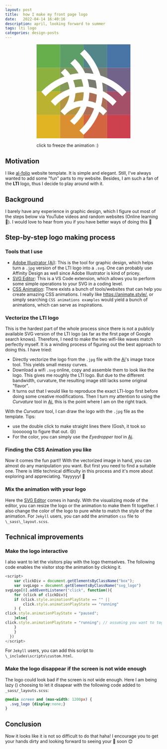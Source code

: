 ```yaml
---
layout: post
title:  how I make my front page logo 
date:   2022-04-14 16:40:16
description: april, looking forward to summer
tags: lti logo
categories: design-posts
---
```

<div class="svg_logo" style="width: 60%; display: block; margin-left: auto;
  margin-right: auto;">
    <svg id="Layer_1" 
        xmlns="http://www.w3.org/2000/svg" 
        viewBox="0 0 200 200"><defs><style>
      .st0{fill:#66AF4C;} .st1{fill:#5D9D68;} .st2{fill:#52868A;} .st3{fill:#4874A6;} .st4{fill:#8CB13F;} .st5{fill:#849857;} .st6{fill:#7A7C73;} .st7{fill:#72638A;} .st8{fill:#BAB230;} .st9{fill:#B39442;} .st10{fill:#AB6F57;} .st11{fill:#A45069;} .st12{fill:#E0B423;} .st13{fill:#DA9031;} .st14{fill:#D36541;} .st15{fill:#CD404E;} .st16{fill:#FFFFFF;}
      .cls-1{opacity:1;}
      .cls-2{fill:#fff;}
      .cls-3{fill:#FFFFFF;}
      </style></defs>
      <rect x="0" y="0" class="box wave1 st0" width="50" height="50"/>
      <rect x="50" class="box wave2 st1" width="50" height="50"/>
      <rect x="100" class="box wave3 st2" width="50" height="50"/>
      <rect x="150" class="box wave4 st3" width="50" height="50"/> 
      <rect y="50"       class="box wave2 st4" width="50" height="50"/>
      <rect x="50" y="50" class="box wave3 st5" width="50" height="50"/>
      <rect x="100" y="50" class="box wave4 st6" width="50" height="50"/>
      <rect x="150" y="50" class="box wave5 st7" width="50" height="50"/> 
      <rect y="100"       class="box wave3 st8" width="50" height="50"/>
      <rect x="50" y="100" class="box wave4 st9" width="50" height="50"/>
      <rect x="100" y="100" class="box wave5 st10" width="50" height="50"/>
      <rect x="150" y="100" class="box wave6 st11" width="50" height="50"/>
      <rect y="150"       class="box wave4 st12" width="50" height="50"/>
      <rect x="50" y="150" class="box wave5 st13" width="50" height="50"/>
      <rect x="100" y="150" class="box wave6 st14" width="50" height="50"/>
      <rect x="150" y="150" class="box wave7 st15" width="50" height="50"/>
      <g transform="matrix(1,0,0,1,0,0)" class="cls-1">
      <path transform="matrix(0.3,0,0,0.3,204.4,199.4)" class="cls-3" d="M -227.6 -443.5 C -260 -549.8 -328.1 -615.2 -341.4 -627.5 L -373.4 -598.2 c 11 10 64.3 60.2 96.1 142.6 C -297 -459.1 -316.8 -461 -336.8 -461.5 h -0.1 C -364.2 -518.9 -401.5 -553.9 -409.6 -561.3 L -442 -530.1 c 5.9 5 34 29.4 58 70.3 C -403.8 -457.9 -423.4 -454.5 -442.6 -449.7 C -453.1 -465.6 -465.6 -480.2 -479.8 -492.9 L -509.4 -464.3 C -500 -456.1 -491.5 -446.8 -484 -436.8 C -578.3 -401.8 -635.7 -341 -647.2 -328.5 l 29.5 31.8 C -607.2 -308.3 -552.4 -367.5 -461.8 -399 C -454.7 -382.8 -450 -365.7 -448 -348.1 c -77 27.1 -123.9 77.7 -132.5 87.4 L -549 -228.6 c 6.1 -7.3 41.2 -48.2 100.3 -74.4 c -6 40.9 -25.4 71.6 -41.3 90.7 C -497.7 -205.8 -504.9 -198.7 -511.6 -191.1 l 0.4 0.4 l 8.4 8.6 l 20.5 19.4 c 0.5 -0.5 1.2 -1.1 2.1 -1.8 C -475.6 -169.6 -470.7 -174.3 -465.6 -178.8 c 18.7 -16.5 51.7 -39 97 -44.9 c -26 59.5 -67.2 94.4 -75.8 101.5 l 29.9 27.7 c 11.1 -9.7 60.9 -54.5 88.8 -129.5 C -307.7 -221.9 -290.1 -217 -273.6 -209.5 C -305.4 -119.3 -364.8 -65.2 -377.6 -53.9 l 30 29.5 c 13.9 -12.4 75.4 -68.9 111.1 -162.9 C -226.4 -179.7 -217.2 -171.1 -208.9 -161.6 l 27.4 -29.5 c -3.8 -4.4 -18.2 -20.6 -42 -36.9 C -218.3 -247.9 -214.6 -268.3 -212.6 -288.8 c 41.1 24.1 65.5 52.5 71.3 59.5 q 13.7 -15.1 27.5 -30.1 c -8.2 -9.3 -41.5 -45.8 -96.8 -73.4 C -210.8 -353.4 -212.7 -374 -216.1 -394.3 c 82.3 32 131.9 85.7 142.7 97.7 l 29.3 -30.2 C -57.5 -341.6 -121.6 -410.3 -227.6 -443.5 Z m -136.2 25.4 C -357.3 -401 -352.6 -383.3 -349.9 -365.3 C -369.2 -365.2 -388.5 -363.2 -407.5 -359.3 C -410 -376.8 -414.7 -393.9 -421.5 -410.3 C -402.5 -414.5 -383.2 -417.1 -363.8 -418.1 Z m 16.7 99.7 C -347.7 -300.9 -350 -283.6 -354.1 -266.6 C -376.2 -265.8 -398.1 -261.6 -418.9 -254 C -411.2 -274.4 -406.7 -295.9 -405.6 -317.7 C -386.4 -322.4 -366.8 -324.9 -347 -325.1 Q -347.1 -321.8 -347.1 -318.4 Z m 84.2 -90.5 C -258.4 -389.8 -255.5 -370.3 -254.2 -350.7 C -271.9 -356.4 -290.1 -360.5 -308.5 -362.9 C -310.6 -381.5 -314.3 -399.8 -319.8 -417.7 C -300.6 -416.4 -281.6 -413.4 -262.9 -409 Z m 0.7 159.6 C -278.7 -256.4 -296.1 -261.4 -313.9 -264.2 C -310 -281.7 -307.7 -299.5 -307 -317.4 c 0.1 -1.6 0.1 -3.3 0.1 -4.9 C -288.9 -319.6 -271.2 -315 -254.1 -308.6 C -255.1 -288.7 -257.8 -268.9 -262.2 -249.4 Z"/>
      </g>
</svg>
      <p>click to freeze the animation :)</p>
</div>

## Motivation
I like [al-folio](https://github.com/alshedivat/al-folio) website template. It is simple and elegant. Still, I've always wanted to add some "fun" parts to my website. 
Besides, I am such a fan of the **LTI** logo, thus I decide to play around with it.

## Background
I barely have any experience in graphic design, which I figure out most of the steps below via YouTube videos <i class="fab fa-youtube"></i> and random websites <i class="fad fa-browser"></i> (Online learning :clap:). I would love to hear from you if you have better ways of doing this :eyes:


## Step-by-step logo making process
### <i class="fas fa-tools"></i> Tools that I use 
* [Adobe Illustrator (Ai)](https://www.adobe.com/products/illustrator.html): This is the tool for graphic design, which helps turn a `.jpg` version of the LTI logo into 
a `.svg`. One can probably use Affinity Design as well since Adobe Illustrator is kind of pricey.
* [SVG Editor](https://marketplace.visualstudio.com/items?itemName=henoc.svgeditor): This is a VS Code extension, which allows you to perform some simple operations to your SVG in 
a coding level. 
* [CSS Animation](https://blog.hubspot.com/website/css-animation-examples): There exists a bunch of tools/websites that can help you create amazing CSS animations.
I really like https://animate.style/, or simply searching `CSS animations examples` would yield a bunch of 
animations, which can serve as inspirations.

### <i class="fas fa-vector-square"></i> Vectorize the LTI logo
This is the hardest part of the whole process since there is not a publicly available SVG version of the 
LTI logo (as far as the first page of Google search knows). Therefore, I need to make the two wifi-like
waves match perfectly myself. It is a winding process of figuring out the best approach to doing this. I have tried:
* Directly vectorize the logo from the `.jpg` file with the [Ai]()'s image trace tool. This yields small messy curves.
* Download a wifi `.svg` online, copy and assemble them to look like the logo. This gives me roughly the LTI
logo. But due to the different bandwidth, curvature, the resulting image still lacks some original "flavor".
* It turns out that I would like to reproduce the exact LTI-logo first before doing some creative
modifications. Then I turn my attention to using the *Curvature* tool in [Ai](), this is the point where I am
on the right track.

With the *Curvature* tool, I can draw the logo with the `.jpg` file as the template. Tips: 
* use the double click to make straight lines there (Gosh, it took so loooooog to figure that out. :cry:)
* For the color, you can simply use the *Eyedropper tool* in [Ai](). 

### <i class="fas fa-file-code"></i> Finding the CSS Animation you like
Now it comes the fun part!! 
With the vectorized image in hand, you can almost do any manipulation you want.
But first you need to find a suitable one.
There is little technical difficulty in this process and it's more about exploring and appreciating. 
Yayyyyy! :star2:

### <i class="far fa-object-group"></i> Mix the animation with your logo
Here the [SVG Editor]() comes in handy. With the visualizing mode of the editor, you can resize the logo or the animation to make them fit together. I also change the color of the logo to pure white to match the style of the animation. For `Jekyll` users, you can add the animation `css` file to `\_sass\_layout.scss`.

## Technical improvements
### <i class="fas fa-mouse"></i> Make the logo interactive
I also want to let the visitors play with the logo themselves. The following code enables the visitor stop the animation by clicking it.

```js
<script>
    var clickDiv = document.getElementsByClassName("box");
    var svgLogo = document.getElementsByClassName("svg_logo")
svgLogo[0].addEventListener("click", function(){
    for (click of clickDiv){
    if (click.style.animationPlayState == "" ||
        click.style.animationPlayState == "running"
    ) {
click.style.animationPlayState = "paused";
    }else{
click.style.animationPlayState = "running"; // assuming you want to toggle
    }
    }
  })
</script>
```
For `Jekyll` users, you can add this script to `\_includes\scripts\custom.html`.

### <i class="fas fa-arrows-alt-h"></i> Make the logo disappear if the screen is not wide enough
The logo could look bad if the screen is not wide enough.
Here I am being lazy () choosing to let it disapear with the following code added to `_sass/_layouts.scss`:

```css
@media screen and (max-width: 1200px) {
  .svg_logo {display:none;}
}
```

## Conclusion
Now it looks like it is not so difficult to do that haha!
I encourage you to get your hands dirty and looking forward to seeing your :art: soon :blush: 


